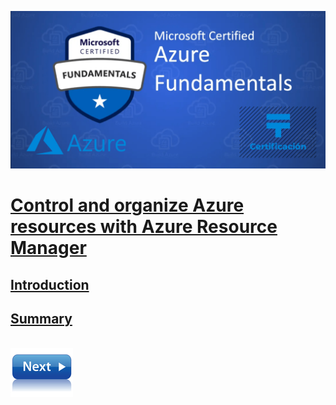 ![Exam AZ-900](../images/az900.png "Exam AZ-900")

# [Control and organize Azure resources with Azure Resource Manager](https://docs.microsoft.com/en-us/learn/modules/control-and-organize-with-azure-resource-manager/)

## [Introduction]()



## []()



## [Summary]()



\
[![](../images/next.png)](.md)
